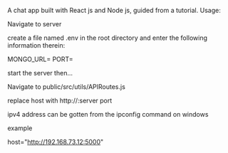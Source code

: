 A chat app built with React js and Node js, guided from a tutorial.
Usage:

Navigate to server

create a file named .env in the root directory and enter the following information therein:

MONGO_URL=<your MongoDB url>
PORT=<desired port>

start the server then...

Navigate to public/src/utils/APIRoutes.js


replace host with http://<your current ipv4 address>:server port

ipv4 address can be gotten from the ipconfig command on windows

example

host="http://192.168.73.12:5000"

